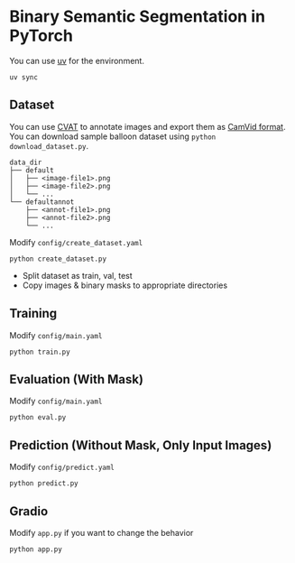 # Binary Semantic Segmentation in PyTorch

You can use [uv](https://github.com/astral-sh/uv) for the environment.
```
uv sync
```

## Dataset

You can use [CVAT](https://github.com/cvat-ai/cvat) to annotate images and export them as [CamVid format](https://docs.cvat.ai/docs/manual/advanced/formats/format-camvid/). You can download sample balloon dataset using `python download_dataset.py`.

```
data_dir
├── default
│   ├── <image-file1>.png
│   ├── <image-file2>.png
│   └── ...
└── defaultannot
    ├── <annot-file1>.png
    ├── <annot-file2>.png
    └── ...
```

Modify `config/create_dataset.yaml`

`python create_dataset.py`
- Split dataset as train, val, test
- Copy images & binary masks to appropriate directories

## Training

Modify `config/main.yaml`

`python train.py`

## Evaluation (With Mask)

Modify `config/main.yaml`

`python eval.py`

## Prediction (Without Mask, Only Input Images)

Modify `config/predict.yaml`

`python predict.py`

## Gradio

Modify `app.py` if you want to change the behavior

`python app.py`